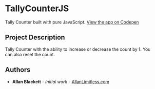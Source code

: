 # TallyCounterJS
Tally Counter built with pure JavaScript. [View the app on Codepen](https://codepen.io/allanlimitless/pen/WNvaXyV)


## Project Description
Tally Counter with the ability to increase or decrease the count by 1. You can also reset the count.  

## Authors

* **Allan Blackett** - *Initial work* - [AllanLimitless.com](https://Allanlimitless.com)


